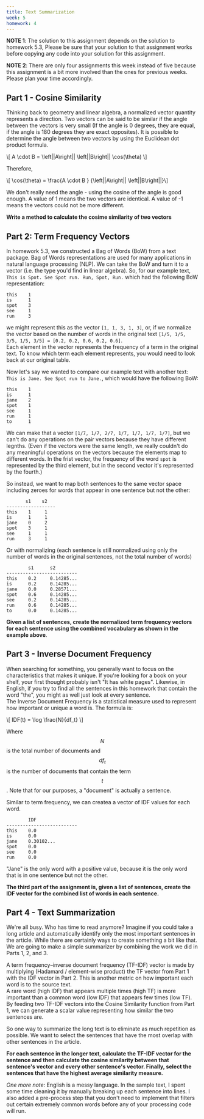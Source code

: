 ```yaml
---
title: Text Summarization
week: 5
homework: 4
---
```


**NOTE 1**: The solution to this assignment depends on the solution to homework 5.3, 
Please be sure that your solution to that assignment works before copying any code 
into your solution for this assignment.

**NOTE 2**: There are only four assignments this week instead of five because 
this assignment is a bit more involved than the ones for previous weeks.  Please
plan your time accordingly.


## Part 1 - Cosine Similarity ##

Thinking back to geometry and linear algebra, a normalized vector quantity represents a direction.  Two vectors can be said to be similar 
if the angle between the vectors is very small (If the angle is 0 degrees, they are equal, if the angle is 180 degrees they are exact opposites).
It is possible to determine the angle between two vectors by using the Euclidean dot product formula.
 
\\[ A \cdot B = \left\|\|A\right\|\| \left\|\|B\right\|\| \cos(\theta) \\]
 
Therefore,
 
\\[ \cos(\theta)  = \frac{A \cdot B } {\left\|\|A\right\|\| \left\|\|B\right\|\|}\\]
 
We don't really need the angle - using the cosine of the angle is good enough.  A value of 1 means the two vectors are identical.  A value of -1 means the vectors could not be more different.

**Write a method to calculate the cosime similarity of two vectors**

## Part 2: Term Frequency Vectors ##

In homework 5.3, we constructed a Bag of Words (BoW) from a text package. Bag of Words representations
are used for many applications in natural language processing (NLP).  We can take the BoW
and turn it to a vector (i.e. the type you'd find in linear algebra).  So, for our example text, 
`This is Spot. See Spot run. Run, Spot, Run.` which had the following BoW representation:

```
this    1
is      1
spot    3
see     1
run     3
```

we might represent this as the vector `[1, 1, 3, 1, 3]`, or, if we normalize the vector based on the 
number of words in the original text `[1/5, 1/5, 3/5, 1/5, 3/5] = [0.2, 0.2, 0.6, 0.2, 0.6]`.  
Each element in the vector represents the frequency of a term in the original text.  To know which term
each element represents, you would need to look back at our original table.

Now let's say we wanted to compare our example text with another text: `This is Jane. See Spot run to Jane.`, which would 
have the following BoW:
```
this    1
is      1
jane    2
spot    1
see     1
run     1
to      1
```

We can make that a vector `[1/7, 1/7, 2/7, 1/7, 1/7, 1/7, 1/7]`, 
but we can't do any operations on the pair vectors because they have different legnths. (Even if the vectors 
were the same length, we really couldn't do any meaningful operations on the vectors because the elements 
map to different words.  In the frist vector, the frequency of the word `spot` is represented by the third 
element, but in the second vector it's represented by the fourth.)

So instead, we want to map both sentences to the same vector space including zeroes for words that appear in one sentence but
not the other:
```
       s1    s2
------------------
this    1     1
is      1     1
jane    0     2
spot    3     1
see     1     1
run     3     1
```

Or with normalizing (each sentence is still normalized using only the number of words in the original sentences, not the total number of words)

```
        s1      s2
--------------------------
this    0.2     0.14285...
is      0.2     0.14285...
jane    0.0     0.28571...
spot    0.6     0.14285...
see     0.2     0.14285...
run     0.6     0.14285...
to      0.0     0.14285...       
```

**Given a list of sentences, create the normalized term frequency vectors for 
each sentence using the combined vocabulary as shown in the example above**.  

## Part 3 - Inverse Document Frequency ##

When searching for something, you generally want to focus on the characteristics that makes it unique.  If you're looking
for a book on your shelf, your first thought probably isn't "It has white pages".  Likewise, in English, if you try to 
find all the sentences in this homework that contain the word "the", you might as well just look at every sentence.  
The Inverse Document Frequency is a statistical measure used to represent how important or unique a word is. The formula is:

\\[ IDF(t) = \log \frac{N}{df_t} \\]

Where $$N$$ is the total number of documents and $$df_t$$ is the number of documents that contain the term $$t$$.  Note that
for our purposes, a "document" is actually a sentence.  

Similar to term frequency, we can createa a vector of IDF values for each word.

```
        IDF
--------------------------
this    0.0
is      0.0
jane    0.30102...
spot    0.0
see     0.0
run     0.0
```

"Jane" is the only word with a positive value, because it is the only word that is in one sentence but not the other.

**The third part of the assignment is, given a list of sentences, create the IDF vector for the combined list of words in each sentence.**

## Part 4 - Text Summarization ##

We're all busy.  Who has time to read anymore?  Imagine if you could take a long article and automatically identify only the most 
important sentences in the article.  While there are certainly ways to create something a bit like that. We are going to make a simple summarizer
by combining the work we did in Parts 1,  2, and 3.

A term frequency–inverse document frequency (TF-IDF) vector is made by multiplying (Hadamard / element-wise product) the TF vector from Part 1 
with the IDF vector in Part 2.  This is another metric on how important each word is to the source text.  
A rare word (high IDF) that appears multiple times (high TF) is more important than a common word (low IDF) that appears few times (low TF).  
By feeding two TF-IDF vectors into the Cosine Similarity function from Part 1, we can generate a scalar value representing how similar the 
two sentences are.

So one way to summarize the long text is to eliminate as much repetition as possible. We want to select the sentences 
that have the most overlap with other sentences in the article.

**For each sentence in the longer text, calculate the TF-IDF vector for the sentence and then calculate the cosine 
similarity between that sentence's vector and every other sentence's vector.  Finally, select the sentences that 
have the highest average similarity measure.**

 *One more note:* English is a messy language.  In the sample text, I spent some time cleaning it by manually
breaking up each sentence into lines.  I also added a pre-process step that you don't need to implement that filters
out certain extremely common words before any of your processing code will run.
